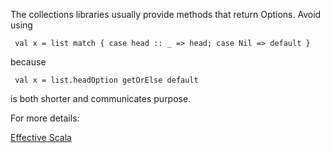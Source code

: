 The collections libraries usually provide methods that return Options. Avoid using

     val x = list match { case head :: _ => head; case Nil => default }

 because

     val x = list.headOption getOrElse default

 is both shorter and communicates purpose.

 For more details:

 [Effective Scala](https://twitter.github.io/effectivescala/#Functional%20programming-Call%20by%20name)